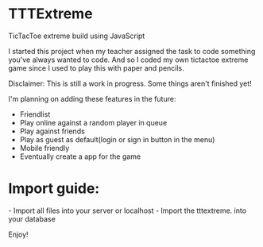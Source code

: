 # TTTExtreme
TicTacToe extreme build using JavaScript

I started this project when my teacher assigned the task to code something you've always wanted to code. And so I coded my own tictactoe extreme game since I used to play this with paper and pencils.

Disclaimer: This is still a work in progress. Some things aren't finished yet!

I'm planning on adding these features in the future:
- Friendlist
- Play online against a random player in queue
- Play against friends
- Play as guest as default(login or sign in button in the menu)
- Mobile friendly
- Eventually create a app for the game

<h1>Import guide:</h1>
- Import all files into your server or localhost
- Import the tttextreme. into your database

Enjoy!
